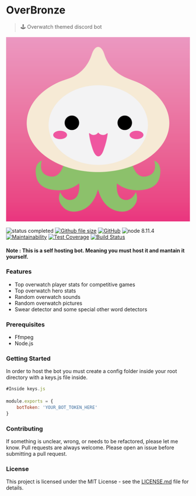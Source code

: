 # OverBronze

> 🕹️ Overwatch themed discord bot

![pachimari](assets/img/pachimari.png)

![status completed](https://img.shields.io/badge/status-completed-brightgreen.svg?style=flat-square)
[![Github file size](https://img.shields.io/github/size/webcaetano/craft/build/phaser-craft.min.js.svg?style=flat-square)](https://github.com/pankaryp/OverBronze.git)
[![GitHub](https://img.shields.io/github/license/mashape/apistatus.svg?style=flat-square)](https://github.com/pankaryp/OverBronze.git)
![node 8.11.4](https://img.shields.io/badge/node-8.11.4-brightgreen.svg?style=flat-square)
[![Maintainability](https://api.codeclimate.com/v1/badges/17d350fd4657828cd497/maintainability?style=flat-square)](https://codeclimate.com/github/pankaryp/OverBronze/maintainability)
[![Test Coverage](https://api.codeclimate.com/v1/badges/17d350fd4657828cd497/test_coverage?style=flat-square)](https://codeclimate.com/github/pankaryp/OverBronze/test_coverage)
[![Build Status](https://travis-ci.org/pankaryp/OverBronze.svg?branch=master?style=flat-square)](https://travis-ci.org/pankaryp/OverBronze)


#### Note : This is a self hosting bot. Meaning you must host it and mantain it yourself.

### Features

* Top overwatch player stats for competitive games
* Top overwatch hero stats 
* Random overwatch sounds
* Random overwatch pictures
* Swear detector and some special other word detectors

### Prerequisites

* Ffmpeg
* Node.js

### Getting Started
In order to host the bot you must create a config folder inside your root directory with a keys.js file inside.
```javascript
#Inside keys.js

module.exports = {
    botToken: 'YOUR_BOT_TOKEN_HERE'
}
```

### Contributing

If something is unclear, wrong, or needs to be refactored, please let me know. Pull requests are always welcome. Please open an issue before submitting a pull request. 

### License

This project is licensed under the MIT License - see the [LICENSE.md](LICENSE.md) file for details.

